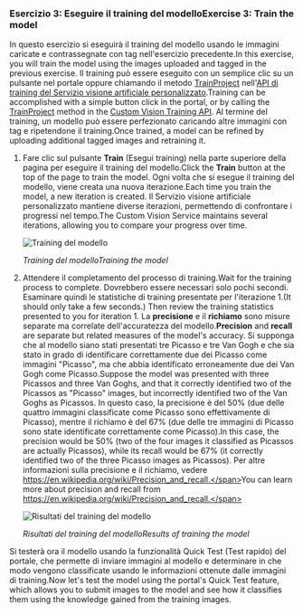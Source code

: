 ### <a name="exercise-3-train-the-model"></a><span data-ttu-id="22d73-101">Esercizio 3: Eseguire il training del modello</span><span class="sxs-lookup"><span data-stu-id="22d73-101">Exercise 3: Train the model</span></span>

<span data-ttu-id="22d73-102">In questo esercizio si eseguirà il training del modello usando le immagini caricate e contrassegnate con tag nell'esercizio precedente.</span><span class="sxs-lookup"><span data-stu-id="22d73-102">In this exercise, you will train the model using the images uploaded and tagged in the previous exercise.</span></span> <span data-ttu-id="22d73-103">Il training può essere eseguito con un semplice clic su un pulsante nel portale oppure chiamando il metodo [TrainProject](https://southcentralus.dev.cognitive.microsoft.com/docs/services/d9a10a4a5f8549599f1ecafc435119fa/operations/58d5835bc8cb231380095bed) nell'[API di training del Servizio visione artificiale personalizzato](https://southcentralus.dev.cognitive.microsoft.com/docs/services/d9a10a4a5f8549599f1ecafc435119fa/operations/58d5835bc8cb231380095be3).</span><span class="sxs-lookup"><span data-stu-id="22d73-103">Training can be accomplished with a simple button click in the portal, or by calling the [TrainProject](https://southcentralus.dev.cognitive.microsoft.com/docs/services/d9a10a4a5f8549599f1ecafc435119fa/operations/58d5835bc8cb231380095bed) method in the [Custom Vision Training API](https://southcentralus.dev.cognitive.microsoft.com/docs/services/d9a10a4a5f8549599f1ecafc435119fa/operations/58d5835bc8cb231380095be3).</span></span> <span data-ttu-id="22d73-104">Al termine del training, un modello può essere perfezionato caricando altre immagini con tag e ripetendone il training.</span><span class="sxs-lookup"><span data-stu-id="22d73-104">Once trained, a model can be refined by uploading additional tagged images and retraining it.</span></span>
 
1. <span data-ttu-id="22d73-105">Fare clic sul pulsante **Train** (Esegui training) nella parte superiore della pagina per eseguire il training del modello.</span><span class="sxs-lookup"><span data-stu-id="22d73-105">Click the **Train** button at the top of the page to train the model.</span></span> <span data-ttu-id="22d73-106">Ogni volta che si esegue il training del modello, viene creata una nuova iterazione.</span><span class="sxs-lookup"><span data-stu-id="22d73-106">Each time you train the model, a new iteration is created.</span></span> <span data-ttu-id="22d73-107">Il Servizio visione artificiale personalizzato mantiene diverse iterazioni, permettendo di confrontare i progressi nel tempo.</span><span class="sxs-lookup"><span data-stu-id="22d73-107">The Custom Vision Service maintains several iterations, allowing you to compare your progress over time.</span></span>

    ![Training del modello](../images/portal-click-train.png)

    <span data-ttu-id="22d73-109">_Training del modello_</span><span class="sxs-lookup"><span data-stu-id="22d73-109">_Training the model_</span></span>

1. <span data-ttu-id="22d73-110">Attendere il completamento del processo di training.</span><span class="sxs-lookup"><span data-stu-id="22d73-110">Wait for the training process to complete.</span></span> <span data-ttu-id="22d73-111">Dovrebbero essere necessari solo pochi secondi. Esaminare quindi le statistiche di training presentate per l'iterazione 1.</span><span class="sxs-lookup"><span data-stu-id="22d73-111">(It should only take a few seconds.) Then review the training statistics presented to you for iteration 1.</span></span> <span data-ttu-id="22d73-112">La **precisione** e il **richiamo** sono misure separate ma correlate dell'accuratezza del modello.</span><span class="sxs-lookup"><span data-stu-id="22d73-112">**Precision** and **recall** are separate but related  measures of the model's accuracy.</span></span> <span data-ttu-id="22d73-113">Si supponga che al modello siano stati presentati tre Picasso e tre Van Gogh e che sia stato in grado di identificare correttamente due dei Picasso come immagini "Picasso", ma che abbia identificato erroneamente due dei Van Gogh come Picasso.</span><span class="sxs-lookup"><span data-stu-id="22d73-113">Suppose the model was presented with three Picassos and three Van Goghs, and that it correctly identified two of the Picassos as "Picasso" images, but incorrectly identified two of the Van Goghs as Picassos.</span></span> <span data-ttu-id="22d73-114">In questo caso, la precisione è del 50% (due delle quattro immagini classificate come Picasso sono effettivamente di Picasso), mentre il richiamo è del 67% (due delle tre immagini di Picasso sono state identificate correttamente come Picasso).</span><span class="sxs-lookup"><span data-stu-id="22d73-114">In this case, the precision would be 50% (two of the four images it classified as Picassos are actually Picassos), while its recall would be 67% (it correctly identified two of the three Picasso images as Picassos).</span></span> <span data-ttu-id="22d73-115">Per altre informazioni sulla precisione e il richiamo, vedere https://en.wikipedia.org/wiki/Precision_and_recall.</span><span class="sxs-lookup"><span data-stu-id="22d73-115">You can learn more about precision and recall from https://en.wikipedia.org/wiki/Precision_and_recall.</span></span>

    ![Risultati del training del modello](../images/portal-train-complete.png)

    <span data-ttu-id="22d73-117">_Risultati del training del modello_</span><span class="sxs-lookup"><span data-stu-id="22d73-117">_Results of training the model_</span></span> 

<span data-ttu-id="22d73-118">Si testerà ora il modello usando la funzionalità Quick Test (Test rapido) del portale, che permette di inviare immagini al modello e determinare in che modo vengono classificate usando le informazioni ottenute dalle immagini di training.</span><span class="sxs-lookup"><span data-stu-id="22d73-118">Now let's test the model using the portal's Quick Test feature, which allows you to submit images to the model and see how it classifies them using the knowledge gained from the training images.</span></span>